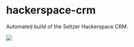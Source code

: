 # hackerspace-crm
Automated build of the Seltzer Hackerspace CRM.

[![](https://badge.imagelayers.io/mluis/hackerspace-crm:latest.svg)](https://imagelayers.io/?images=mluis/hackerspace-crm:latest 'Get your own badge on imagelayers.io')
